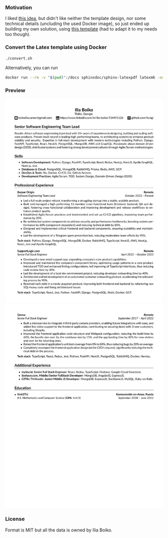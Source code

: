 ### Motivation

I liked [this idea](https://github.com/sb2nov/resume), but didn't like neither the template design, nor some technical details (uncluding the used Docker image), so just ended up building my own solution, using [this template](https://www.overleaf.com/latex/templates/dphang-cv-template/wygbzfpbdhnj) (had to adapt it to my needs too though).


### Convert the Latex template using Docker

```sh
./convert.sh
```

Alternatively, you can run
```sh
docker run --rm -v "$(pwd)":/docs sphinxdoc/sphinx-latexpdf latexmk -outdir=/docs -pdf /docs/cv.tex
```

### Preview

![1st page](/cv-0.png)
![2nd page](/cv-1.png)

### License

Format is MIT but all the data is owned by Ilia Boiko.
